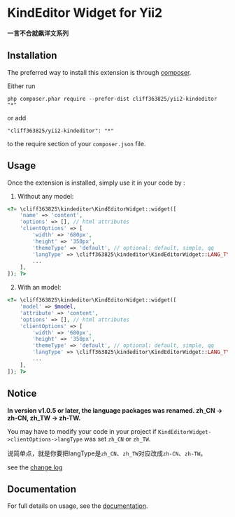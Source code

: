 KindEditor Widget for Yii2
==========================
**一言不合就飙洋文系列**

Installation
------------

The preferred way to install this extension is through [composer](http://getcomposer.org/download/).

Either run

```
php composer.phar require --prefer-dist cliff363825/yii2-kindeditor "*"
```

or add

```
"cliff363825/yii2-kindeditor": "*"
```

to the require section of your `composer.json` file.


Usage
-----

Once the extension is installed, simply use it in your code by  :

1) Without any model:

```php
<?= \cliff363825\kindeditor\KindEditorWidget::widget([
    'name' => 'content',
    'options' => [], // html attributes
    'clientOptions' => [
        'width' => '680px',
        'height' => '350px',
        'themeType' => 'default', // optional: default, simple, qq
        'langType' => \cliff363825\kindeditor\KindEditorWidget::LANG_TYPE_ZH_CN, // optional: ar, en, ko, ru, zh-CN, zh-TW
        ...
    ],
]); ?>
```

2) With an model:

```php
<?= \cliff363825\kindeditor\KindEditorWidget::widget([
    'model' => $model,
    'attribute' => 'content',
    'options' => [], // html attributes
    'clientOptions' => [
        'width' => '680px',
        'height' => '350px',
        'themeType' => 'default', // optional: default, simple, qq
        'langType' => \cliff363825\kindeditor\KindEditorWidget::LANG_TYPE_ZH_CN, // optional: ar, en, ko, ru, zh-CN, zh-TW
        ...
    ],
]); ?>
```

Notice
------
**In version v1.0.5 or later, the language packages was renamed. zh_CN -> zh-CN, zh_TW -> zh-TW.**

You may have to modify your code in your project if `KindEditorWidget->clientOptions->langType` was set `zh_CN` or `zh_TW`.

说简单点，就是你要把langType是`zh_CN`、`zh_TW`对应改成`zh-CN`、`zh-TW`。

see the [change log](https://github.com/cliff363825/yii2-kindeditor/blob/master/CHANGELOG.md)

Documentation
-------------
For full details on usage, see the [documentation](http://kindeditor.net/doc.php).